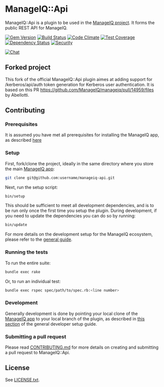 # ManageIQ::Api

ManageIQ::Api is a plugin to be used in the [ManageIQ project][ManageIQ]. It forms
the public REST API for ManageIQ.

[![Gem Version](https://badge.fury.io/rb/manageiq-api.svg)](http://badge.fury.io/rb/manageiq-api)
[![Build Status](https://travis-ci.org/ManageIQ/manageiq-api.svg?branch=master)](https://travis-ci.org/ManageIQ/manageiq-api)
[![Code Climate](https://codeclimate.com/github/ManageIQ/manageiq-api.svg)](https://codeclimate.com/github/ManageIQ/manageiq-api)
[![Test Coverage](https://codeclimate.com/github/ManageIQ/manageiq-api/badges/coverage.svg)](https://codeclimate.com/github/ManageIQ/manageiq-api/coverage)
[![Dependency Status](https://gemnasium.com/ManageIQ/manageiq-api.svg)](https://gemnasium.com/ManageIQ/manageiq-api)
[![Security](https://hakiri.io/github/ManageIQ/manageiq-api/master.svg)](https://hakiri.io/github/ManageIQ/manageiq-api/master)

[![Chat](https://badges.gitter.im/Join%20Chat.svg)](https://gitter.im/ManageIQ/api?utm_source=badge&utm_medium=badge&utm_campaign=pr-badge&utm_content=badge)

## Forked project

This fork of the official ManageIQ::Api plugin aimes at adding support for /kerberos/api/auth token generation for Kerberos user authentication. It is based on this PR https://github.com/ManageIQ/manageiq/pull/14959/files by Abellotti.

## Contributing

### Prerequisites

It is assumed you have met all prerequisites for installing the
ManageIQ app, as described
[here](https://github.com/ManageIQ/guides/blob/master/developer_setup.md)

### Setup

First, fork/clone the project, ideally in the same directory where you
store the main [ManageIQ app][ManageIQ]:

```bash
git clone git@github.com:username/manageiq-api.git
```

Next, run the setup script:

```bash
bin/setup
```

This should be sufficient to meet all development dependencies, and is
to be run only once the first time you setup the plugin. During
development, if you need to update the dependencies you can do so by
running:

```bash
bin/update
```

For more details on the development setup for the ManageIQ ecosystem,
please refer to the [general guide][plugin guide].


### Running the tests

To run the entire suite:

```bash
bundle exec rake
```

Or, to run an individual test:

```bash
bundle exec rspec spec/path/to/spec.rb:<line number>
```

### Development

Generally development is done by pointing your local clone of the
[ManageIQ app][ManageIQ] to your local branch of the plugin, as
described in [this section][local gem guide] of the general developer
setup guide.

### Submitting a pull request

Please read [CONTRIBUTING.md](/CONTRIBUTING.md) for more details on
creating and submitting a pull request to ManageIQ::Api.

## License

See [LICENSE.txt](/LICENSE.txt).


[ManageIQ]: https://github.com/ManageIQ/manageiq
[plugin guide]: https://github.com/ManageIQ/guides/blob/master/developer_setup/plugins.md
[local gem guide]: https://github.com/ManageIQ/guides/blob/master/developer_setup/plugins.md#dependency-on-a-local-gem
